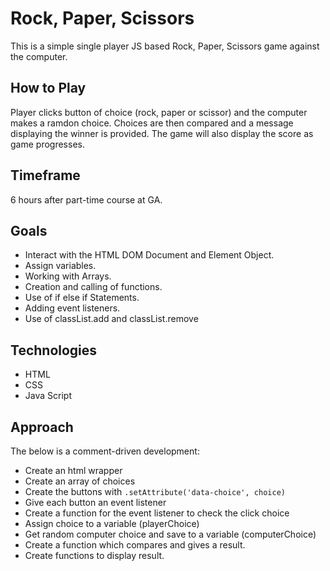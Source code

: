 # Rock, Paper, Scissors

This is a simple single player JS based Rock, Paper, Scissors game against the computer. 

## How to Play
Player clicks button of choice (rock, paper or scissor) and the computer makes a ramdon choice. 
Choices are then compared and a message displaying the winner is provided. The game will also display the score as game progresses.

## Timeframe

6 hours after part-time course at GA.

## Goals
* Interact with the HTML DOM Document and Element Object.
* Assign variables.
* Working with Arrays.
* Creation and calling of functions.
* Use of if else if Statements.
* Adding event listeners.
* Use of classList.add and classList.remove

## Technologies
* HTML
* CSS
* Java Script


## Approach 

The below is a comment-driven development:

* Create an html wrapper
* Create an array of choices
* Create the buttons with `.setAttribute('data-choice', choice)`
* Give each button an event listener
* Create a function for the event listener to check the click choice
* Assign choice to a variable (playerChoice)
* Get random computer choice and save to a variable (computerChoice)
* Create a function which compares and gives a result.
* Create functions to display result.


